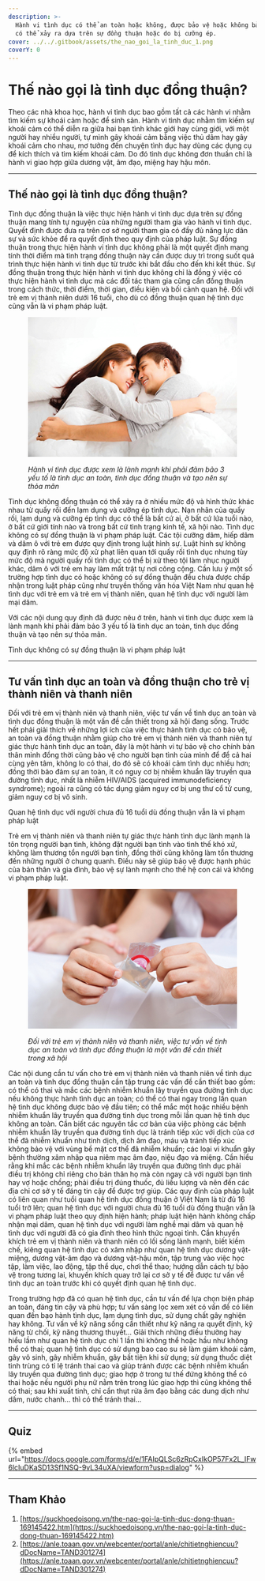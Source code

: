 ```yaml
---
description: >-
  Hành vi tình dục có thể an toàn hoặc không, được bảo vệ hoặc không bảo vệ, và
  có thể xảy ra dựa trên sự đồng thuận hoặc do bị cưỡng ép.
cover: ../../.gitbook/assets/the_nao_goi_la_tinh_duc_1.png
coverY: 0
---
```


# Thế nào gọi là tình dục đồng thuận?

Theo các nhà khoa học, hành vi tình dục bao gồm tất cả các hành vi nhằm tìm kiếm sự khoái cảm hoặc để sinh sản. Hành vi tình dục nhằm tìm kiếm sự khoái cảm có thể diễn ra giữa hai bạn tình khác giới hay cùng giới, với một người hay nhiều người, tự mình gây khoái cảm bằng việc thủ dâm hay gây khoái cảm cho nhau, mơ tưởng đến chuyện tình dục hay dùng các dụng cụ để kích thích và tìm kiếm khoái cảm. Do đó tình dục không đơn thuần chỉ là hành vi giao hợp giữa dương vật, âm đạo, miệng hay hậu môn.

***

## **Thế nào gọi là tình dục đồng thuận?**

Tình dục đồng thuận là việc thực hiện hành vi tình dục dựa trên sự đồng thuận mang tính tự nguyện của những người tham gia vào hành vi tình dục. Quyết định được đưa ra trên cơ sở người tham gia có đầy đủ năng lực dân sự và sức khỏe để ra quyết định theo quy định của pháp luật. Sự đồng thuận trong thực hiện hành vi tình dục không phải là một quyết định mang tính thời điểm mà tình trạng đồng thuận này cần được duy trì trong suốt quá trình thực hiện hành vi tình dục từ trước khi bắt đầu cho đến khi kết thúc. Sự đồng thuận trong thực hiện hành vi tình dục không chỉ là đồng ý việc có thực hiện hành vi tình dục mà các đối tác tham gia cũng cần đồng thuận trong cách thức, thời điểm, thời gian, điều kiện và bối cảnh quan hệ. Đối với trẻ em vị thành niên dưới 16 tuổi, cho dù có đồng thuận quan hệ tình dục cũng vẫn là vi phạm pháp luật.

<figure><img src="../../.gitbook/assets/image.png" alt=""><figcaption><p><em>Hành vi tình dục được xem là lành mạnh khi phải đảm bảo 3 yếu tố là tình dục an toàn, tình dục đồng thuận và tạo nên sự thỏa mãn</em></p></figcaption></figure>

Tình dục không đồng thuận có thể xảy ra ở nhiều mức độ và hình thức khác nhau từ quấy rối đến lạm dụng và cưỡng ép tình dục. Nạn nhân của quấy rối, lạm dụng và cưỡng ép tình dục có thể là bất cứ ai, ở bất cứ lứa tuổi nào, ở bất cứ giới tính nào và trong bất cứ tình trạng kinh tế, xã hội nào. Tình dục không có sự đồng thuận là vi phạm pháp luật. Các tội cưỡng dâm, hiếp dâm và dâm ô với trẻ em được quy định trong luật hình sự. Luật hình sự không quy định rõ ràng mức độ xử phạt liên quan tới quấy rối tình dục nhưng tùy mức độ mà người quấy rối tình dục có thể bị xử theo tội làm nhục người khác, dâm ô với trẻ em hay làm mất trật tự nơi công cộng. Cần lưu ý một số trường hợp tình dục có hoặc không có sự đồng thuận đều chưa được chấp nhận trong luật pháp cũng như truyền thống văn hóa Việt Nam như quan hệ tình dục với trẻ em và trẻ em vị thành niên, quan hệ tình dục với người làm mại dâm.

Với các nội dung quy định đã được nêu ở trên, hành vi tình dục được xem là lành mạnh khi phải đảm bảo 3 yếu tố là tình dục an toàn, tình dục đồng thuận và tạo nên sự thỏa mãn.

Tình dục không có sự đồng thuận là vi phạm pháp luật

***

## **Tư vấn tình dục an toàn và đồng thuận cho trẻ vị thành niên và thanh niên**

Đối với trẻ em vị thành niên và thanh niên, việc tư vấn về tình dục an toàn và tình dục đồng thuận là một vấn đề cần thiết trong xã hội đang sống. Trước hết phải giải thích về những lợi ích của việc thực hành tình dục có bảo vệ, an toàn và đồng thuận nhằm giúp cho  trẻ em vị thành niên và thanh niên tự giác thực hành tình dục an toàn, đây là một hành vi tự bảo vệ cho chính bản thân mình đồng thời cũng  bảo vệ cho người bạn tình của mình để để cả hai cùng yên tâm, không lo có thai, do đó sẽ có khoái cảm tình dục nhiều hơn; đồng thời bảo đảm sự an toàn, ít có nguy cơ bị nhiễm khuẩn lây truyền qua đường tình dục, nhất là nhiễm HIV/AIDS (acquired immunodeficiency syndrome); ngoài ra cũng có tác dụng giảm nguy cơ bị ung thư cổ tử cung, giảm nguy cơ bị vô sinh.

Quan hệ tình dục với người chưa đủ 16 tuổi dù đồng thuận vẫn là vi phạm pháp luật

Trẻ em vị thành niên và thanh niên tự giác thực hành tình dục lành mạnh là tôn trọng người bạn tình, không đặt người bạn tình vào tình thế khó xử, không làm thương tổn người bạn tình, đồng thời cũng không làm tổn thương đến những người ở chung quanh. Điều này sẽ giúp bảo vệ được hạnh phúc của bản thân và gia đình, bảo vệ sự lành mạnh cho thế hệ con cái và không vi phạm pháp luật.

<figure><img src="../../.gitbook/assets/image (1).png" alt=""><figcaption><p><em>Đối với trẻ em vị thành niên và thanh niên, việc tư vấn về tình dục an toàn và tình dục đồng thuận là một vấn đề cần thiết trong xã hội</em></p></figcaption></figure>

Các nội dung cần tư vấn cho trẻ em vị thành niên và thanh niên về tình dục an toàn và tình dục đồng thuận cần tập trung các vấn đề cần thiết bao gồm: có thể có thai và mắc các bệnh nhiễm khuẩn lây truyền qua đường tình dục nếu không thực hành tình dục an toàn; có thể có thai ngay trong lần quan hệ tình dục không được bảo vệ đầu tiên; có thể mắc một hoặc nhiều bệnh nhiễm khuẩn lây truyền qua đường tình dục trong mỗi lần quan hệ tình dục không an toàn. Cần biết các nguyên tắc cơ bản của việc phòng các bệnh nhiễm khuẩn lây truyền qua đường tình dục là tránh tiếp xúc với dịch của cơ thể đã nhiễm khuẩn như tinh dịch, dịch âm đạo, máu và tránh tiếp xúc không bảo vệ với vùng bề mặt cơ thể đã nhiễm khuẩn; các loại vi khuẩn gây bệnh thường xâm nhập qua niêm mạc âm đạo, niệu đạo và miệng. Cần hiểu rằng khi mắc các bệnh nhiễm khuẩn lây truyền qua đường tình dục phải điều trị không chỉ riêng cho bản thân họ mà còn ngay cả với người bạn tình hay vợ hoặc chồng; phải điều trị đúng thuốc, đủ liều lượng và nên đến các địa chỉ cơ sở y tế đáng tin cậy để được trợ giúp. Các quy định của pháp luật có liên quan như tuổi quan hệ tình dục đồng thuận ở Việt Nam là từ đủ 16 tuổi trở lên; quan hệ tình dục với người chưa đủ 16 tuổi dù đồng thuận vẫn là vi phạm pháp luật theo quy định hiện hành; pháp luật hiện hành không chấp nhận mại dâm, quan hệ tình dục với người làm nghề mại dâm và quan hệ tình dục với người đã có gia đình theo hình thức ngoại tình. Cần khuyến khích trẻ em vị thành niên và thanh niên có lối sống lành mạnh, biết kiềm chế, kiêng quan hệ tình dục có xâm nhập như quan hệ tình dục dương vật-miệng, dương vật-âm đạo và dương vật-hậu môn, tập trung vào việc học tập, làm việc, lao động, tập thể dục, chơi thể thao; hướng dẫn cách tự bảo vệ trong tương lai, khuyến khích quay trở lại cơ sở y tế để được tư vấn về tình dục an toàn trước khi có quyết định quan hệ tình dục.

Trong trường hợp đã có quan hệ tình dục, cần tư vấn để lựa chọn biện pháp an toàn, đáng tin cậy và phù hợp; tư vấn sàng lọc xem xét có vấn đề có liên quan đến bạo hành tình dục, lạm dụng tình dục, sử dụng chất gây nghiện hay không. Tư vấn về kỹ năng sống cần thiết như kỹ năng ra quyết định, kỹ năng từ chối, kỹ năng thương thuyết... Giải thích những điều thường hay hiểu lầm như quan hệ tình dục chỉ 1 lần thì không thể hoặc hầu như không thể có thai; quan hệ tình dục có sử dụng bao cao su sẽ làm giảm khoái cảm, gây vô sinh, gây nhiễm khuẩn, gây bất tiện khi sử dụng; sử dụng thuốc diệt tinh trùng có tỉ lệ tránh thai cao và giúp tránh được các bệnh nhiễm khuẩn lây truyền qua đường tình dục; giao hợp ở trong tư thế đứng không thể có thai hoặc nếu người phụ nữ nằm trên trong lúc giao hợp thì cũng không thể có thai; sau khi xuất tinh, chỉ cần thụt rửa âm đạo bằng các dung dịch như dấm, nước chanh... thì có thể tránh thai...

***

## Quiz

{% embed url="https://docs.google.com/forms/d/e/1FAIpQLSc6zRpCxIkOP57Fx2L_IFw6lcIuDKaSD13Sf1NSQ-9vL34uXA/viewform?usp=dialog" %}

***

## Tham Khảo

1. [https://suckhoedoisong.vn/the-nao-goi-la-tinh-duc-dong-thuan-169145422.htm](https://suckhoedoisong.vn/the-nao-goi-la-tinh-duc-dong-thuan-169145422.htm)
2. [https://anle.toaan.gov.vn/webcenter/portal/anle/chitietnghiencuu?dDocName=TAND301274](https://anle.toaan.gov.vn/webcenter/portal/anle/chitietnghiencuu?dDocName=TAND301274)
